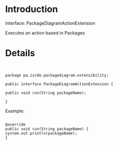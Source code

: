 # Introduction #

Interface: PackageDiagramActionExtension

Executes an action based in Packages


# Details #
```


package pa.iscde.packagediagram.extensibility;

public interface PackageDiagramActionExtension {

public void run(String packageName);

}
```


Example:
```

@override
public void run(String packageName) {
system.out.println(packageName);
}
```